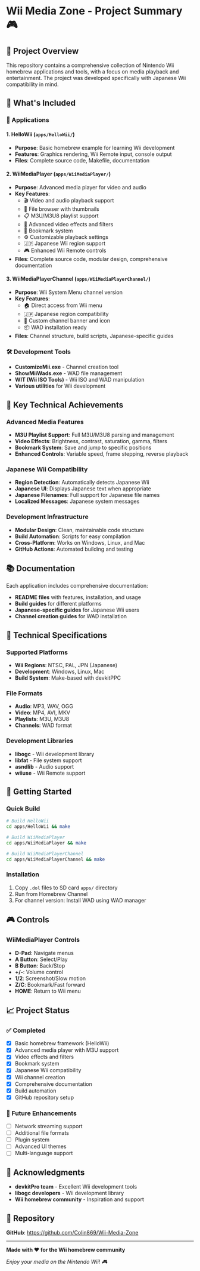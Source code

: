 # Wii Media Zone - Project Summary 🎮

## 🎯 Project Overview

This repository contains a comprehensive collection of Nintendo Wii homebrew applications and tools, with a focus on media playback and entertainment. The project was developed specifically with Japanese Wii compatibility in mind.

## 📁 What's Included

### 🎵 Applications

#### 1. **HelloWii** (`apps/HelloWii/`)
- **Purpose**: Basic homebrew example for learning Wii development
- **Features**: Graphics rendering, Wii Remote input, console output
- **Files**: Complete source code, Makefile, documentation

#### 2. **WiiMediaPlayer** (`apps/WiiMediaPlayer/`)
- **Purpose**: Advanced media player for video and audio
- **Key Features**:
  - 🎬 Video and audio playback support
  - 📁 File browser with thumbnails
  - 📋 M3U/M3U8 playlist support
  - 🎨 Advanced video effects and filters
  - 🔖 Bookmark system
  - ⚙️ Customizable playback settings
  - 🇯🇵 Japanese Wii region support
  - 🎮 Enhanced Wii Remote controls
- **Files**: Complete source code, modular design, comprehensive documentation

#### 3. **WiiMediaPlayerChannel** (`apps/WiiMediaPlayerChannel/`)
- **Purpose**: Wii System Menu channel version
- **Key Features**:
  - 🏠 Direct access from Wii menu
  - 🇯🇵 Japanese region compatibility
  - 🎨 Custom channel banner and icon
  - 📦 WAD installation ready
- **Files**: Channel structure, build scripts, Japanese-specific guides

### 🛠️ Development Tools

- **CustomizeMii.exe** - Channel creation tool
- **ShowMiiWads.exe** - WAD file management
- **WIT (Wii ISO Tools)** - Wii ISO and WAD manipulation
- **Various utilities** for Wii development

## 🌟 Key Technical Achievements

### Advanced Media Features
- **M3U Playlist Support**: Full M3U/M3U8 parsing and management
- **Video Effects**: Brightness, contrast, saturation, gamma, filters
- **Bookmark System**: Save and jump to specific positions
- **Enhanced Controls**: Variable speed, frame stepping, reverse playback

### Japanese Wii Compatibility
- **Region Detection**: Automatically detects Japanese Wii
- **Japanese UI**: Displays Japanese text when appropriate
- **Japanese Filenames**: Full support for Japanese file names
- **Localized Messages**: Japanese system messages

### Development Infrastructure
- **Modular Design**: Clean, maintainable code structure
- **Build Automation**: Scripts for easy compilation
- **Cross-Platform**: Works on Windows, Linux, and Mac
- **GitHub Actions**: Automated building and testing

## 📚 Documentation

Each application includes comprehensive documentation:
- **README files** with features, installation, and usage
- **Build guides** for different platforms
- **Japanese-specific guides** for Japanese Wii users
- **Channel creation guides** for WAD installation

## 🔧 Technical Specifications

### Supported Platforms
- **Wii Regions**: NTSC, PAL, JPN (Japanese)
- **Development**: Windows, Linux, Mac
- **Build System**: Make-based with devkitPPC

### File Formats
- **Audio**: MP3, WAV, OGG
- **Video**: MP4, AVI, MKV
- **Playlists**: M3U, M3U8
- **Channels**: WAD format

### Development Libraries
- **libogc** - Wii development library
- **libfat** - File system support
- **asndlib** - Audio support
- **wiiuse** - Wii Remote support

## 🚀 Getting Started

### Quick Build
```bash
# Build HelloWii
cd apps/HelloWii && make

# Build WiiMediaPlayer
cd apps/WiiMediaPlayer && make

# Build WiiMediaPlayerChannel
cd apps/WiiMediaPlayerChannel && make
```

### Installation
1. Copy `.dol` files to SD card `apps/` directory
2. Run from Homebrew Channel
3. For channel version: Install WAD using WAD manager

## 🎮 Controls

### WiiMediaPlayer Controls
- **D-Pad**: Navigate menus
- **A Button**: Select/Play
- **B Button**: Back/Stop
- **+/-**: Volume control
- **1/2**: Screenshot/Slow motion
- **Z/C**: Bookmark/Fast forward
- **HOME**: Return to Wii menu

## 📈 Project Status

### ✅ Completed
- [x] Basic homebrew framework (HelloWii)
- [x] Advanced media player with M3U support
- [x] Video effects and filters
- [x] Bookmark system
- [x] Japanese Wii compatibility
- [x] Wii channel creation
- [x] Comprehensive documentation
- [x] Build automation
- [x] GitHub repository setup

### 🔄 Future Enhancements
- [ ] Network streaming support
- [ ] Additional file formats
- [ ] Plugin system
- [ ] Advanced UI themes
- [ ] Multi-language support

## 🙏 Acknowledgments

- **devkitPro team** - Excellent Wii development tools
- **libogc developers** - Wii development library
- **Wii homebrew community** - Inspiration and support

## 🔗 Repository

**GitHub**: https://github.com/Colin869/Wii-Media-Zone

---

**Made with ❤️ for the Wii homebrew community**

*Enjoy your media on the Nintendo Wii! 🎮*
